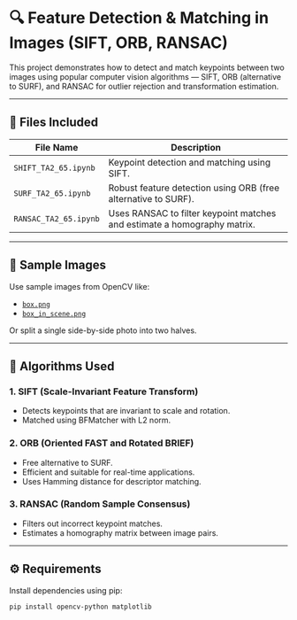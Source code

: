 # 🔍 Feature Detection & Matching in Images (SIFT, ORB, RANSAC)

This project demonstrates how to detect and match keypoints between two images using popular computer vision algorithms — SIFT, ORB (alternative to SURF), and RANSAC for outlier rejection and transformation estimation.

---

## 📁 Files Included

| File Name           | Description |
|---------------------|-------------|
| `SHIFT_TA2_65.ipynb`  | Keypoint detection and matching using SIFT. |
| `SURF_TA2_65.ipynb`   | Robust feature detection using ORB (free alternative to SURF). |
| `RANSAC_TA2_65.ipynb` | Uses RANSAC to filter keypoint matches and estimate a homography matrix. |

---

## 📸 Sample Images

Use sample images from OpenCV like:
- [`box.png`](https://github.com/opencv/opencv/blob/master/samples/data/box.png)
- [`box_in_scene.png`](https://github.com/opencv/opencv/blob/master/samples/data/box_in_scene.png)

Or split a single side-by-side photo into two halves.

---

## 🧠 Algorithms Used

### 1. SIFT (Scale-Invariant Feature Transform)
- Detects keypoints that are invariant to scale and rotation.
- Matched using BFMatcher with L2 norm.

### 2. ORB (Oriented FAST and Rotated BRIEF)
- Free alternative to SURF.
- Efficient and suitable for real-time applications.
- Uses Hamming distance for descriptor matching.

### 3. RANSAC (Random Sample Consensus)
- Filters out incorrect keypoint matches.
- Estimates a homography matrix between image pairs.

---

## ⚙️ Requirements

Install dependencies using pip:

```bash
pip install opencv-python matplotlib
